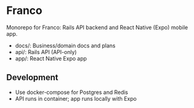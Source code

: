 # Franco

Monorepo for Franco: Rails API backend and React Native (Expo) mobile app.

- docs/: Business/domain docs and plans
- api/: Rails API (API-only)
- app/: React Native Expo app

## Development

- Use docker-compose for Postgres and Redis
- API runs in container; app runs locally with Expo
